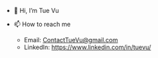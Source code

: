 - 👋 Hi, I’m Tue Vu
 
- 📫 How to reach me
  - Email: ContactTueVu@gmail.com 
  - LinkedIn: https://www.linkedin.com/in/tuevu/  
